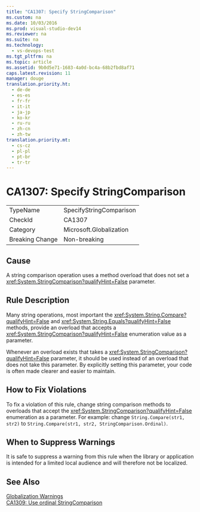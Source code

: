 ```yaml
---
title: "CA1307: Specify StringComparison"
ms.custom: na
ms.date: 10/03/2016
ms.prod: visual-studio-dev14
ms.reviewer: na
ms.suite: na
ms.technology: 
  - vs-devops-test
ms.tgt_pltfrm: na
ms.topic: article
ms.assetid: 9b0d5e71-1683-4a0d-bc4a-68b2fbd8af71
caps.latest.revision: 11
manager: douge
translation.priority.ht: 
  - de-de
  - es-es
  - fr-fr
  - it-it
  - ja-jp
  - ko-kr
  - ru-ru
  - zh-cn
  - zh-tw
translation.priority.mt: 
  - cs-cz
  - pl-pl
  - pt-br
  - tr-tr
---
```

# CA1307: Specify StringComparison
|||  
|-|-|  
|TypeName|SpecifyStringComparison|  
|CheckId|CA1307|  
|Category|Microsoft.Globalization|  
|Breaking Change|Non-breaking|  
  
## Cause  
 A string comparison operation uses a method overload that does not set a <xref:System.StringComparison?qualifyHint=False> parameter.  
  
## Rule Description  
 Many string operations, most important the <xref:System.String.Compare?qualifyHint=False> and <xref:System.String.Equals?qualifyHint=False> methods, provide an overload that accepts a <xref:System.StringComparison?qualifyHint=False> enumeration value as a parameter.  
  
 Whenever an overload exists that takes a <xref:System.StringComparison?qualifyHint=False> parameter, it should be used instead of an overload that does not take this parameter. By explicitly setting this parameter, your code is often made clearer and easier to maintain.  
  
## How to Fix Violations  
 To fix a violation of this rule, change string comparison methods to overloads that accept the <xref:System.StringComparison?qualifyHint=False> enumeration as a parameter. For example: change `String.Compare(str1, str2)` to `String.Compare(str1, str2, StringComparison.Ordinal)`.  
  
## When to Suppress Warnings  
 It is safe to suppress a warning from this rule when the library or application is intended for a limited local audience and will therefore not be localized.  
  
## See Also  
 [Globalization Warnings](../VS_IDE/Globalization-Warnings.md)   
 [CA1309: Use ordinal StringComparison](../VS_IDE/CA1309--Use-ordinal-StringComparison.md)